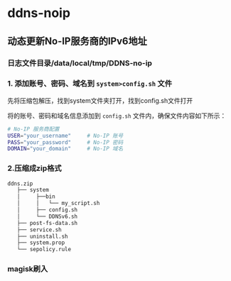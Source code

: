 # ddns-noip

## 动态更新No-IP服务商的IPv6地址

### 日志文件目录/data/local/tmp/DDNS-no-ip

### 1. 添加账号、密码、域名到 `system>config.sh` 文件
先将压缩包解压，找到system文件夹打开，找到config.sh文件打开

将的账号、密码和域名信息添加到 `config.sh` 文件内，确保文件内容如下所示：

```bash
# No-IP 服务商配置
USER="your_username"     # No-IP 账号
PASS="your_password"     # No-IP 密码
DOMAIN="your_domain"     # No-IP 域名
```
### 2.压缩成zip格式

```bash
ddns.zip
   ├── system
   │     ├──bin
   │     │   └── my_script.sh
   │     ├── config.sh
   │     └── DDNSv6.sh
   ├── post-fs-data.sh
   ├── service.sh
   ├── uninstall.sh
   ├── system.prop
   └── sepolicy.rule
```
### magisk刷入
